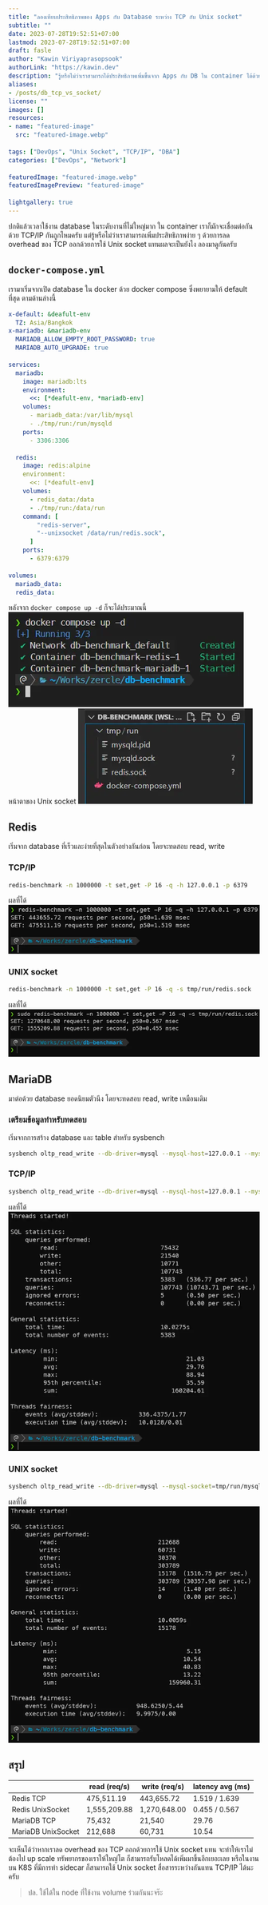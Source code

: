 ```yaml
---
title: "ลองเทียบประสิทธิภาพของ Apps กับ Database ระหว่าง TCP กับ Unix socket"
subtitle: ""
date: 2023-07-28T19:52:51+07:00
lastmod: 2023-07-28T19:52:51+07:00
draft: fasle
author: "Kawin Viriyaprasopsook"
authorLink: "https://kawin.dev"
description: "รู้หรือไม่ว่าเราสามารถได้ประสิทธิภาพเพิ่มขึ้นจาก Apps กับ DB ใน container ได้ด้วย Unix socket"
aliases:
- /posts/db_tcp_vs_socket/
license: ""
images: []
resources:
- name: "featured-image"
  src: "featured-image.webp"

tags: ["DevOps", "Unix Socket", "TCP/IP", "DBA"]
categories: ["DevOps", "Network"]

featuredImage: "featured-image.webp"
featuredImagePreview: "featured-image"

lightgallery: true
---
```

ปกติแล้วเวลาใช้งาน database ในระดับงานที่ไม่ใหญ่มาก ใน container เราก็มักจะเชื่อมต่อกันด้วย TCP/IP กันถูกไหมครับ แต่รู้หรือไม่ว่าเราสามารถเพิ่มประสิทธิภาพง่าย ๆ ด้วยการลด overhead ของ TCP ออกด้วยการใช้ Unix socket แทนผลจะเป็นยังไง ลองมาดูกันครับ

<!--more-->

## `docker-compose.yml`
เรามาเริ่มจากเปิด database ใน docker ด้วย docker compose ซึ่งพยายามให้ default ที่สุด ตามด้านล่างนี้
```yaml
x-default: &deafult-env
  TZ: Asia/Bangkok
x-mariadb: &mariadb-env
  MARIADB_ALLOW_EMPTY_ROOT_PASSWORD: true
  MARIADB_AUTO_UPGRADE: true

services:
  mariadb:
    image: mariadb:lts
    environment:
      <<: [*deafult-env, *mariadb-env]
    volumes:
      - mariadb_data:/var/lib/mysql
      - ./tmp/run:/run/mysqld
    ports:
      - 3306:3306

  redis:
    image: redis:alpine
    environment:
      <<: [*deafult-env]
    volumes:
      - redis_data:/data
      - ./tmp/run:/data/run
    command: [
        "redis-server",
        "--unixsocket /data/run/redis.sock",
      ]
    ports:
      - 6379:6379

volumes:
  mariadb_data:
  redis_data:
```

หลังจาก `docker compose up -d` ก็จะได้ประมาณนี้
![compose_up](img/compose_up.webp "compose_up")
หน้าตาของ Unix socket
![socket_files](img/socket_files.webp "socket_files")

## Redis
เริ่มจาก database ที่เร็วและง่ายที่สุดในตัวอย่างกันก่อน โดยจะทดสอบ read, write

### TCP/IP

```bash
redis-benchmark -n 1000000 -t set,get -P 16 -q -h 127.0.0.1 -p 6379
```

ผลที่ได้
![redis_tcp](img/redis_tcp.webp "redis_tcp")

### UNIX socket

```bash
redis-benchmark -n 1000000 -t set,get -P 16 -q -s tmp/run/redis.sock
```

ผลที่ได้
![redis_socket](img/redis_socket.webp "redis_socket")

## MariaDB
มาต่อด้วย database ยอดนิยมตัวนึง โดยจะทดสอบ read, write เหมือนเดิม

### เตรียมข้อมูลทำหรับทดสอบ
เริ่มจากการสร้าง database และ table สำหรับ sysbench
```bash
sysbench oltp_read_write --db-driver=mysql --mysql-host=127.0.0.1 --mysql-user=root --mysql-db=sysbenchtest --threads=16 prepare
```

### TCP/IP

```bash
sysbench oltp_read_write --db-driver=mysql --mysql-host=127.0.0.1 --mysql-user=root --mysql-db=sysbenchtest --threads=16 run
```

ผลที่ได้
![mariadb_tcp](img/mariadb_tcp.webp "mariadb_tcp")

### UNIX socket

```bash
sysbench oltp_read_write --db-driver=mysql --mysql-socket=tmp/run/mysqld.sock --mysql-user=root --mysql-db=sysbenchtest --threads=16 run
```

ผลที่ได้
![mariadb_socket](img/mariadb_socket.webp "mariadb_socket")

## สรุป

|                    | **read (req/s)** | **write (req/s)** | **latency avg (ms)** |
|--------------------|------------------|-------------------|----------------------|
| Redis TCP          | 475,511.19       | 443,655.72        | 1.519 / 1.639        |
| Redis UnixSocket   | 1,555,209.88     | 1,270,648.00      | 0.455 / 0.567        |
| MariaDB TCP        | 75,432           | 21,540            | 29.76                |
| MariaDB UnixSocket | 212,688          | 60,731            | 10.54                |

จะเห็นได้ว่าหากเราลด overhead ของ TCP ออกด้วยการใช้ Unix socket แทน จะทำให้เราไม่ต้องไป up scale ทรัพยากรของเราให้ใหญ่โต ก็สามารถรับโหลดได้เพิ่มมาขึ้นอีกเยอะเลย หรือในงานบน K8S ที่มีการทำ sidecar ก็สามารถใช้ Unix socket สื่อสารระหว่างกันแทน TCP/IP ได้นะครับ
> ปล. ใช้ได้ใน node ที่ใช้งาน volume ร่วมกันนะจร๊ะ